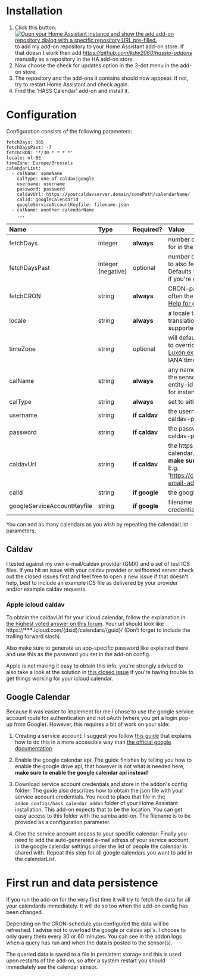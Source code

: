 # Installation

1. Click this button: [![Open your Home Assistant instance and show the add add-on repository dialog with a specific repository URL pre-filled.](https://my.home-assistant.io/badges/supervisor_add_addon_repository.svg)](https://my.home-assistant.io/redirect/supervisor_add_addon_repository/?repository_url=https://github.com/kdw2060/hassio-addons) to add my add-on repository to your Home Assistant add-on store. If that doesn´t work then add _https://github.com/kdw2060/hassio-addons_  manually as a repository in the HA add-on store.
3. Now choose the check for updates option in the 3-dot menu in the add-on store.
4. The repository and the add-ons it contains should now apppear. If not, try to restart Home Assistant and check again.
5. Find the 'HASS Calendar' add-on and install it.

# Configuration

Configuration consists of the following parameters:

```
fetchDays: 365
fetchDaysPast: -7
fetchCRON: '*/30 * * * *'
locale: nl-BE
timeZone: Europe/Brussels
calendarList:
  - calName: someName
    calType: one of caldav|google
    username: username
    password: password
    caldavUrl: https://yourcaldavserver.domain/somePath/calendarName/
    calId: googleCalendarId
    googleServiceAccountKeyfile: filename.json
  - calName: another calendarName
    ...

```

| Name  | Type   | Required? | Value  |
| :---- | :----- | :-------- | :----- |
| fetchDays | integer | **always**| number of days from today to fetch events for in the calendar(s) | 
| fetchDaysPast | integer (negative) | optional| number of days counting back from today to also fetch events for in the calendar(s), Defaults to zero, **enter a negative number** if you're gonna use this option| 
| fetchCRON | string | **always** | CRON-pattern that determines when/how often the calendar data should be fetched. [Help for generating a pattern](https://crontab.guru/)|     
| locale   | string | **always**  | a locale to get date/time presentation and translation right. Locales must be supported by [Luxon](https://moment.github.io/luxon/#/intl?id=how-locales-work) |
| timeZone | string | optional   | will default to system timeZone. If you want to override, then enter a timezone like [Luxon expects it](https://moment.github.io/luxon/#/zones?id=specifying-a-zone). I suggest you enter a IANA timezone string. |
| calName  | string | **always**    | any name you prefer, this will also become the sensor-name and so must respect HA entity-id naming restrictions (no spaces for instance)|
| calType  | string | **always**    | set to either `caldav` or `google` |
| username | string | **if caldav** | the username you login with for your caldav-provider|
| password | string | **if caldav** | the password you login with for your caldav-provider |
| caldavUrl | string | **if caldav** | the https address for your caldav-calendar.<br> **make sure to include the slash at the end**     E.g. 'https://caldav.gmx.net/begenda/dav/your-email-adress/calendar/' <br> |
| calId | string | **if google** | the google calendar ID [more info](https://docs.simplecalendar.io/find-google-calendar-id/) |
| googleServiceAccountKeyfile | string | **if google** | filename of your google service-account credentials (more info about this below) |

You can add as many calendars as you wish by repeating the calendarList parameters.

## Caldav

I tested against my own e-mail/caldav provider (GMX) and a set of test ICS files. If you hit an issue with your caldav provider or selfhosted server check out the closed issues first and feel free to open a new issue if that doesn't help, best to include an example ICS file as delivered by your provider and/or example caldav requests.

### Apple icloud caldav

To obtain the caldavUrl for your icloud calendar, follow the explanation in [the highest voted answer on this forum](https://askubuntu.com/questions/911567/how-to-sync-icloud-calendar). Your url should look like https://**\*\*\***.icloud.com/{dsid}/calendars/{guid}/ (Don’t forget to include the trailing forward slash). 

Also make sure to generate an app-specific password like explained there and use this as the password you set in the add-on config.

Apple is not making it easy to obtain this info, you're strongly advised to also take a look at the solution in [this closed issue](https://github.com/kdw2060/hassio-addons/issues/10#issuecomment-1300317085) if you're having trouble to get things working for your icloud calendar.

## Google Calendar

Because it was easier to implement for me I chose to use the google service account route for authentication and not oAuth (where you get a login pop-up from Google). However, this requires a bit of work on your side:

1. Creating a service account:
   I suggest you follow [this guide](https://www.webdavsystem.com/server/gsuite/service-account/) that explains how to do this in a more accessible way than [the official google documentation](https://cloud.google.com/iam/docs/creating-managing-service-accounts).

2. Enable the google calendar api:
   The guide finishes by telling you how to enable the google drive api, that however is not what is needed here, **make sure to enable the google calendar api instead!**

3. Download service account credentials and store in the addon's config folder:
   The guide also describes how to obtain the json file with your service account credentials. You need to place that file in the `addon_configs/hass_calendar_addon` folder of your Home Assistant installation. This add-on expects that to be the location. You can get easy access to this folder with the samba add-on. The filename is to be provided as a configuration parameter.

4. Give the service account access to your specific calendar:
   Finally you need to add the auto-generated e-mail adress of your service account in the google calendar settings under the list of people the calendar is shared with. Repeat this step for all google calendars you want to add in the calendarList.



# First run and data persistence
If you run the add-on for the very first time it will try to fetch the data for all your calendards immediately. It will do so too when the add-on config has been changed.

Depending on the CRON-schedule you configured the data will be refreshed. I advise not to overload the google or caldav api's. I choose to only query them every 30 or 60 minutes. You can see in the addon logs when a query has run and when the data is posted to the sensor(s).

The queried data is saved to a file in persistent storage and this is used upon restarts of the add-on, so after a system restart you should immediately see the calendar sensor.
